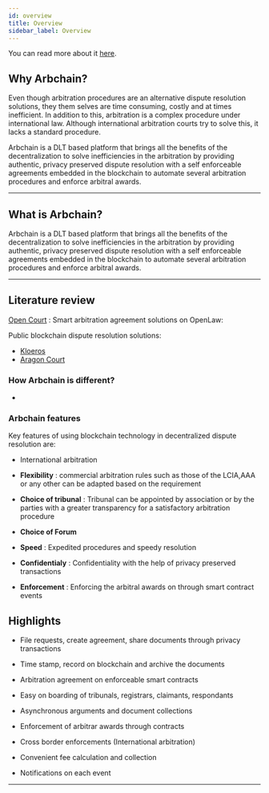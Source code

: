 ```yaml
---
id: overview
title: Overview
sidebar_label: Overview
---
```


You can read more about it [here]().

## Why Arbchain?

Even though arbitration procedures are an alternative dispute resolution solutions, they them selves are time consuming, costly
 and at times inefficient. In addition to this, arbitration is a complex procedure under international law. Although international 
 arbitration courts try to solve this, it lacks a standard procedure.
 
 Arbchain is a DLT based platform that brings all the benefits of the decentralization to solve inefficiencies in the arbitration by
 providing authentic, privacy preserved dispute resolution with a self enforceable agreements embedded in the blockchain to automate several 
 arbitration procedures and enforce arbitral awards.

---

## What is Arbchain?

 Arbchain is a DLT based platform that brings all the benefits of the decentralization to solve inefficiencies in the arbitration by
 providing authentic, privacy preserved dispute resolution with a self enforceable agreements embedded in the blockchain to automate several 
 arbitration procedures and enforce arbitral awards.

---


## Literature review

[Open Court](https://media.consensys.net/opencourt-legally-enforceable-blockchain-based-arbitration-3d7147dbb56f) : Smart arbitration agreement solutions on OpenLaw:

Public blockchain dispute resolution solutions:

* [Kloeros](https://kleros.io)
* [Aragon Court](https://court.aragon.org)

### How Arbchain is different?

* 

### Arbchain features

Key features of using blockchain technology in decentralized dispute resolution are:

* International arbitration

* **Flexibility** : commercial arbitration rules such as those of the LCIA,AAA or any other can be adapted based on the requirement

* **Choice of tribunal** : Tribunal can be appointed by association or by the parties with a greater transparency for a satisfactory arbitration procedure

* **Choice of Forum**

* **Speed** : Expedited procedures and speedy resolution

* **Confidentialy** : Confidentiality with the help of privacy preserved transactions

* **Enforcement** : Enforcing the arbitral awards on through smart contract events


## Highlights

* File requests, create agreement, share documents through privacy transactions

* Time stamp, record on blockchain and archive the documents

* Arbitration agreement on enforceable smart contracts

* Easy on boarding of tribunals, registrars, claimants, respondants

* Asynchronous arguments and document collections

* Enforcement of arbitrar awards through contracts

* Cross border enforcements (International arbitration)

* Convenient fee calculation and collection

* Notifications on each event

---
